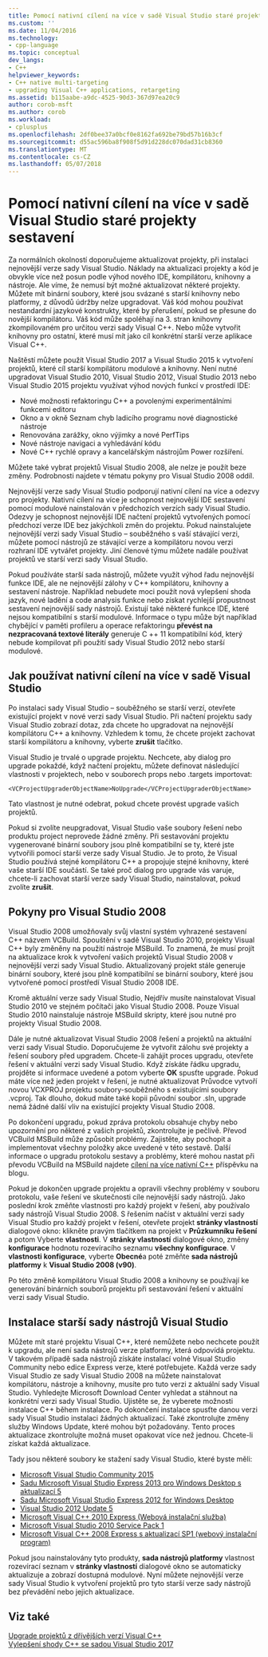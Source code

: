 ```yaml
---
title: Pomocí nativní cílení na více v sadě Visual Studio staré projekty sestavení | Microsoft Docs
ms.custom: ''
ms.date: 11/04/2016
ms.technology:
- cpp-language
ms.topic: conceptual
dev_langs:
- C++
helpviewer_keywords:
- C++ native multi-targeting
- upgrading Visual C++ applications, retargeting
ms.assetid: b115aabe-a9dc-4525-90d3-367d97ea20c9
author: corob-msft
ms.author: corob
ms.workload:
- cplusplus
ms.openlocfilehash: 2df0bee37a0bcf0e8162fa692be79bd57b16b3cf
ms.sourcegitcommit: d55ac596ba8f908f5d91d228dc070dad31cb8360
ms.translationtype: MT
ms.contentlocale: cs-CZ
ms.lasthandoff: 05/07/2018
---
```

# <a name="use-native-multi-targeting-in-visual-studio-to-build-old-projects"></a>Pomocí nativní cílení na více v sadě Visual Studio staré projekty sestavení

Za normálních okolností doporučujeme aktualizovat projekty, při instalaci nejnovější verze sady Visual Studio. Náklady na aktualizaci projekty a kód je obvykle více než posun podle výhod nového IDE, kompilátoru, knihovny a nástroje. Ale víme, že nemusí být možné aktualizovat některé projekty. Můžete mít binární soubory, které jsou svázané s starší knihovny nebo platformy, z důvodů údržby nelze upgradovat. Váš kód mohou používat nestandardní jazykové konstrukty, které by přerušení, pokud se přesune do novější kompilátoru. Váš kód může spoléhají na 3. stran knihovny zkompilovaném pro určitou verzi sady Visual C++. Nebo může vytvořit knihovny pro ostatní, které musí mít jako cíl konkrétní starší verze aplikace Visual C++.

Naštěstí můžete použít Visual Studio 2017 a Visual Studio 2015 k vytvoření projektů, které cíl starší kompilátoru modulové a knihovny. Není nutné upgradovat Visual Studio 2010, Visual Studio 2012, Visual Studio 2013 nebo Visual Studio 2015 projektu využívat výhod nových funkcí v prostředí IDE:

 - Nové možnosti refaktoringu C++ a povolenými experimentálními funkcemi editoru
 - Okno a v okně Seznam chyb ladicího programu nové diagnostické nástroje
 - Renovována zarážky, okno výjimky a nové PerfTips
 - Nové nástroje navigaci a vyhledávání kódu
 - Nové C++ rychlé opravy a kancelářským nástrojům Power rozšíření.

Můžete také vybrat projektů Visual Studio 2008, ale nelze je použít beze změny. Podrobnosti najdete v tématu pokyny pro Visual Studio 2008 oddíl.

Nejnovější verze sady Visual Studio podporují nativní cílení na více a odezvy pro projekty. Nativní cílení na více je schopnost nejnovější IDE sestavení pomocí modulové nainstalován v předchozích verzích sady Visual Studio. Odezvy je schopnost nejnovější IDE načtení projektů vytvořených pomocí předchozí verze IDE bez jakýchkoli změn do projektu. Pokud nainstalujete nejnovější verzi sady Visual Studio – souběžného s vaší stávající verzi, můžete pomocí nástrojů ze stávající verze a kompilátoru novou verzi rozhraní IDE vytvářet projekty. Jiní členové týmu můžete nadále používat projektů ve starší verzi sady Visual Studio.

Pokud používáte starší sada nástrojů, můžete využít výhod řadu nejnovější funkce IDE, ale ne nejnovější zálohy v C++ kompilátoru, knihovny a sestavení nástroje. Například nebudete moci použít nová vylepšení shoda jazyk, nové ladění a code analysis funkce nebo získat rychlejší propustnost sestavení nejnovější sady nástrojů. Existují také některé funkce IDE, které nejsou kompatibilní s starší modulové. Informace o typu může být například chybějící v paměti profileru a operace refaktoringu **převést na nezpracovaná textové literály** generuje C ++ 11 kompatibilní kód, který nebude kompilovat při použití sady Visual Studio 2012 nebo starší modulové.

## <a name="how-to-use-native-multi-targeting-in-visual-studio"></a>Jak používat nativní cílení na více v sadě Visual Studio

Po instalaci sady Visual Studio – souběžného se starší verzí, otevřete existující projekt v nové verzi sady Visual Studio. Při načtení projektu sady Visual Studio zobrazí dotaz, zda chcete ho upgradovat na nejnovější kompilátoru C++ a knihovny. Vzhledem k tomu, že chcete projekt zachovat starší kompilátoru a knihovny, vyberte **zrušit** tlačítko.

Visual Studio je trvalé o upgrade projektu. Nechcete, aby dialog pro upgrade pokaždé, když načtení projektu, můžete definovat následující vlastnosti v projektech, nebo v souborech props nebo .targets importovat:

`<VCProjectUpgraderObjectName>NoUpgrade</VCProjectUpgraderObjectName>`

Tato vlastnost je nutné odebrat, pokud chcete provést upgrade vašich projektů.

Pokud si zvolíte neupgradovat, Visual Studio vaše soubory řešení nebo produktu project neprovede žádné změny. Při sestavování projektu vygenerované binární soubory jsou plně kompatibilní se ty, které jste vytvořili pomocí starší verze sady Visual Studio. Je to proto, že Visual Studio používá stejné kompilátoru C++ a propojuje stejné knihovny, které vaše starší IDE součástí. Se také proč dialog pro upgrade vás varuje, chcete-li zachovat starší verze sady Visual Studio, nainstalovat, pokud zvolíte **zrušit**.

## <a name="instructions-for-visual-studio-2008"></a>Pokyny pro Visual Studio 2008  
  
Visual Studio 2008 umožňovaly svůj vlastní systém vyhrazené sestavení C++ názvem VCBuild. Spouštění v sadě Visual Studio 2010, projekty Visual C++ byly změněny na použití nástroje MSBuild. To znamená, že musí projít na aktualizace krok k vytvoření vašich projektů Visual Studio 2008 v nejnovější verzi sady Visual Studio. Aktualizovaný projekt stále generuje binární soubory, které jsou plně kompatibilní se binární soubory, které jsou vytvořené pomocí prostředí Visual Studio 2008 IDE.

Kromě aktuální verze sady Visual Studio, Nejdřív musíte nainstalovat Visual Studio 2010 ve stejném počítači jako Visual Studio 2008. Pouze Visual Studio 2010 nainstaluje nástroje MSBuild skripty, které jsou nutné pro projekty Visual Studio 2008. 

Dále je nutné aktualizovat Visual Studio 2008 řešení a projektů na aktuální verzi sady Visual Studio. Doporučujeme že vytvořit zálohu své projekty a řešení soubory před upgradem. Chcete-li zahájit proces upgradu, otevřete řešení v aktuální verzi sady Visual Studio. Když získáte řádku upgradu, projděte si informace uvedené a potom vyberte **OK** spusťte upgrade. Pokud máte více než jeden projekt v řešení, je nutné aktualizovat Průvodce vytvoří novou VCXPROJ projektu soubory-souběžného s existujícími soubory .vcproj. Tak dlouho, dokud máte také kopii původní soubor .sln, upgrade nemá žádné další vliv na existující projekty Visual Studio 2008.

Po dokončení upgradu, pokud zpráva protokolu obsahuje chyby nebo upozornění pro některé z vašich projektů, zkontrolujte je pečlivě. Převod VCBuild MSBuild může způsobit problémy. Zajistěte, aby pochopit a implementovat všechny položky akce uvedené v této sestavě. Další informace o upgradu protokolu sestavy a problémy, které mohou nastat při převodu VCBuild na MSBuild najdete [cílení na více nativní C++](https://blogs.msdn.microsoft.com/vcblog/2009/12/08/c-native-multi-targeting/) příspěvku na blogu.

Pokud je dokončen upgrade projektu a opravili všechny problémy v souboru protokolu, vaše řešení ve skutečnosti cíle nejnovější sady nástrojů. Jako poslední krok změňte vlastnosti pro každý projekt v řešení, aby používalo sady nástrojů Visual Studio 2008. S řešením načíst v aktuální verzi sady Visual Studio pro každý projekt v řešení, otevřete projekt **stránky vlastností** dialogové okno: klikněte pravým tlačítkem na projekt v **Průzkumníku řešení** a potom Vyberte **vlastnosti**. V **stránky vlastností** dialogové okno, změny **konfigurace** hodnotu rozevíracího seznamu **všechny konfigurace**. V **vlastnosti konfigurace**, vyberte **Obecné**a poté změňte **sada nástrojů platformy** k **Visual Studio 2008 (v90)**.

Po této změně kompilátoru Visual Studio 2008 a knihovny se používají ke generování binárních souborů projektu při sestavování řešení v aktuální verzi sady Visual Studio.

## <a name="install-an-older-visual-studio-toolset"></a>Instalace starší sady nástrojů Visual Studio

Můžete mít staré projektu Visual C++, které nemůžete nebo nechcete použít k upgradu, ale není sada nástrojů verze platformy, která odpovídá projektu. V takovém případě sada nástrojů získáte instalací volné Visual Studio Community nebo edice Express verze, které potřebujete. Každá verze sady Visual Studio ze sady Visual Studio 2008 na můžete nainstalovat kompilátoru, nástroje a knihovny, musíte pro tuto verzi z aktuální sady Visual Studio. Vyhledejte Microsoft Download Center vyhledat a stáhnout na konkrétní verzi sady Visual Studio. Ujistěte se, že vyberete možnosti instalace C++ během instalace. Po dokončení instalace spusťte danou verzi sady Visual Studio instalaci žádných aktualizací. Také zkontrolujte změny služby Windows Update, které mohou být požadovány. Tento proces aktualizace zkontrolujte možná muset opakovat více než jednou. Chcete-li získat každá aktualizace.

Tady jsou některé soubory ke stažení sady Visual Studio, které byste měli:

  - [Microsoft Visual Studio Community 2015](https://www.microsoft.com/en-us/download/details.aspx?id=48146)  
  - [Sadu Microsoft Visual Studio Express 2013 pro Windows Desktop s aktualizací 5](https://www.microsoft.com/en-us/download/details.aspx?id=48131)  
  - [Sadu Microsoft Visual Studio Express 2012 for Windows Desktop](https://www.microsoft.com/en-us/download/details.aspx?id=34673)  
  - [Visual Studio 2012 Update 5](https://www.microsoft.com/en-us/download/details.aspx?id=34673)  
  - [Microsoft Visual C++ 2010 Express (Webová instalační služba)](https://download.microsoft.com/download/1/D/9/1D9A6C0E-FC89-43EE-9658-B9F0E3A76983/vc_web.exe)  
  - [Microsoft Visual Studio 2010 Service Pack 1](https://www.microsoft.com/en-us/download/details.aspx?id=23691)  
  - [Microsoft Visual C++ 2008 Express s aktualizací SP1 (webový instalační program)](https://go.microsoft.com/?linkid=7729279)  

Pokud jsou nainstalovány tyto produkty, **sada nástrojů platformy** vlastnost rozevírací seznam v **stránky vlastností** dialogové okno se automaticky aktualizuje a zobrazí dostupná modulové. Nyní můžete nejnovější verze sady Visual Studio k vytvoření projektů pro tyto starší verze sady nástrojů bez převádění nebo jejich aktualizace.

## <a name="see-also"></a>Viz také

[Upgrade projektů z dřívějších verzí Visual C++](upgrading-projects-from-earlier-versions-of-visual-cpp.md)  
[Vylepšení shody C++ se sadou Visual Studio 2017](../cpp-conformance-improvements-2017.md)  
